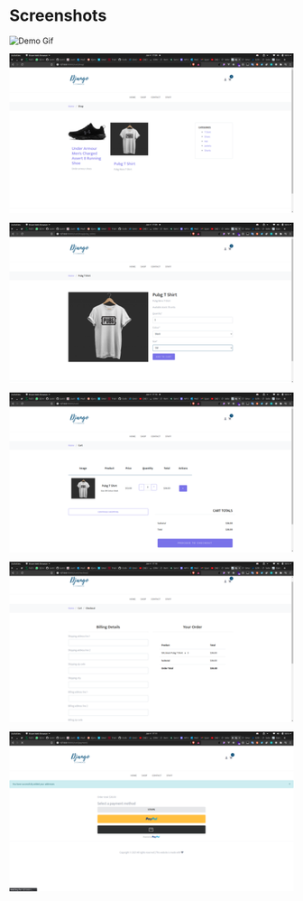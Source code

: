 # Screenshots

![Demo Gif](./screenshots/Assignment.gif)
<br/>

![Image 1](./screenshots/assignment-1.png)
<br/>

![Image 2](./screenshots/assignment-2.png)
<br/>

![Image 3](./screenshots/assignment-3.png)
<br/>

![Image 5](./screenshots/assignment-5.png)
<br/>

![Image 6](./screenshots/assignment-6.png)
